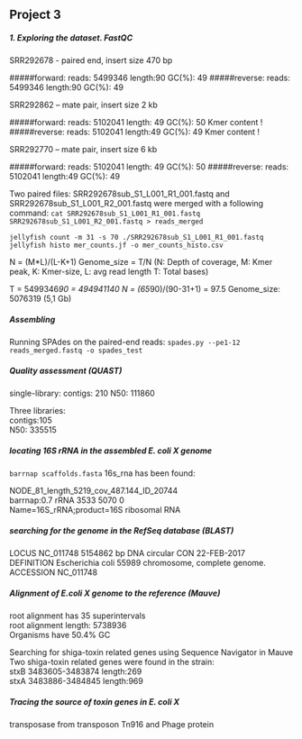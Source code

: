 ## Project 3

##### 1. Exploring the dataset. FastQC

SRR292678 - paired end, insert size 470 bp

#####forward: 
reads: 5499346
length:90
GC(%): 49
#####reverse: 
reads: 5499346
length:90
GC(%): 49

SRR292862 – mate pair, insert size 2 kb

#####forward: 
reads: 5102041
length: 49
GC(%): 50
Kmer content !
#####reverse: 
reads: 5102041
length:49
GC(%): 49
Kmer content !


SRR292770 – mate pair, insert size 6 kb

#####forward: 
reads: 5102041
length: 49
GC(%): 50
#####reverse: 
reads: 5102041
length:49
GC(%): 49


Two paired files: SRR292678sub_S1_L001_R1_001.fastq and SRR292678sub_S1_L001_R2_001.fastq were merged with a following command:
`cat SRR292678sub_S1_L001_R1_001.fastq SRR292678sub_S1_L001_R2_001.fastq > reads_merged`

`jellyfish count -m 31 -s 70 ./SRR292678sub_S1_L001_R1_001.fastq`
`jellyfish histo mer_counts.jf -o mer_counts_histo.csv`


N = (M*L)/(L-K+1)
Genome_size = T/N
(N: Depth of coverage, M: Kmer peak, K: Kmer-size, L: avg read length T: Total bases)

T = 5499346*90 = 494941140
N = (65*90)/(90-31+1) = 97.5
Genome_size: 5076319 (5,1 Gb)

##### Assembling
Running SPAdes on the paired-end reads:
`spades.py --pe1-12 reads_merged.fastq -o spades_test`

##### Quality assessment (QUAST)

single-library:
contigs: 210
N50: 111860


Three libraries:  
contigs:105  
N50: 335515  


#####  locating 16S rRNA in the assembled E. coli X genome

`barrnap scaffolds.fasta`
16s_rna has been found:


NODE_81_length_5219_cov_487.144_ID_20744  
barrnap:0.7	rRNA	3533	5070	0  
Name=16S_rRNA;product=16S ribosomal RNA  

##### searching for the genome in the RefSeq database (BLAST)

LOCUS       NC_011748            5154862 bp    DNA     circular CON 22-FEB-2017  
DEFINITION  Escherichia coli 55989 chromosome, complete genome.  
ACCESSION   NC_011748   

##### Alignment of E.coli X genome to the reference (Mauve)

root alignment has 35 superintervals  
root alignment length: 5738936  
Organisms have 50.4% GC  

Searching for shiga-toxin related genes using Sequence Navigator in Mauve   
Two shiga-toxin related genes were found in the strain:  
stxB 3483605-3483874 length:269  
stxA 3483886-3484845 length:969  

##### Tracing the source of toxin genes in E. coli X

transposase from transposon Tn916 and Phage protein




